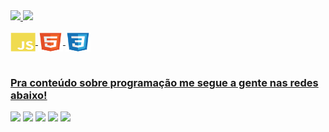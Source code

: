 <div>
  <a href="https://github.com/AloneFOX">
  <img height="180em" src="https://github-readme-stats.vercel.app/api?username=AloneFOX&show_icons=true&theme=tokyonight&include_all_commits=true&count_private=true"/>
  <img height="180em" src="https://github-readme-stats.vercel.app/api/top-langs/?username=AloneFOX&layout=compact&langs_count=6&theme=tokyonight"/>
</div>
<div style="display: inline_block"><br>
  <img align="center" alt="Js" height="30" width="40" src="https://raw.githubusercontent.com/devicons/devicon/master/icons/javascript/javascript-plain.svg">
  <img align="center" alt="HTML" height="30" width="40" src="https://raw.githubusercontent.com/devicons/devicon/master/icons/html5/html5-original.svg">
  <img align="center" alt="CSS" height="30" width="40" src="https://raw.githubusercontent.com/devicons/devicon/master/icons/css3/css3-original.svg">
</div>
 
 <br>
 
  ### Pra conteúdo sobre programação me segue a gente nas redes abaixo!
 
<div> 
  <a href="https://twitter.com/ALONEF0XX" target="_blank"><img src="https://www.flaticon.com/br/icone-gratis/twitter_3670211?term=twitter&related_id=3670211" target="_blank"></a>
  <a href="https://www.instagram.com/alonef0xx/" target="_blank"><img src="https://br.freepik.com/icone/instagram_4494489" target="_blank"></a>
 <a href="https://discord.com/channels/299689040217636865/816443019061493772" target="_blank"><img src="https://img.shields.io/discord/:serverId" target="_blank"></a> 
  <a href = "mailto:vitorparasiohenriques@hotmail.com"><img src="https://br.freepik.com/icone/outlook_732223#position=0&page=1&term=outlook&fromView=search" target="_blank"></a>
  <a href="https://www.linkedin.com/in/vitor-hugo-cezario-henriques-7034051bb/" target="_blank"><img src="https://br.freepik.com/icone/linkedin_145807#position=3&page=1&term=linkedin&fromView=search" target="_blank"></a> 
  <a href="" target="_blank"><img src="" target="_blank"></a> 
 
</div>
